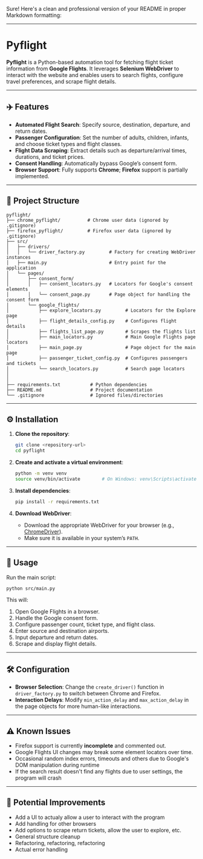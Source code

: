 Sure! Here's a clean and professional version of your README in proper Markdown formatting:

---

# Pyflight

**Pyflight** is a Python-based automation tool for fetching flight ticket information from **Google Flights**. It leverages **Selenium WebDriver** to interact with the website and enables users to search flights, configure travel preferences, and scrape flight details.

---

## ✈️ Features

* **Automated Flight Search**: Specify source, destination, departure, and return dates.
* **Passenger Configuration**: Set the number of adults, children, infants, and choose ticket types and flight classes.
* **Flight Data Scraping**: Extract details such as departure/arrival times, durations, and ticket prices.
* **Consent Handling**: Automatically bypass Google’s consent form.
* **Browser Support**: Fully supports **Chrome**; **Firefox** support is partially implemented.

---

## 📁 Project Structure

```
pyflight/
├── chrome_pyflight/          # Chrome user data (ignored by .gitignore)
├── firefox_pyflight/         # Firefox user data (ignored by .gitignore)
├── src/
│   ├── drivers/
│   │   └── driver_factory.py         # Factory for creating WebDriver instances
│   ├── main.py                       # Entry point for the application
│   └── pages/
│       ├── consent_form/
│       │   ├── consent_locators.py   # Locators for Google's consent elements
│       │   └── consent_page.py       # Page object for handling the consent form
│       └── google_flights/
│           ├── explore_locators.py         # Locators for the Explore page
│           ├── flight_details_config.py    # Configures flight details
│           ├── flights_list_page.py        # Scrapes the flights list
│           ├── main_locators.py            # Main Google Flights page locators
│           ├── main_page.py                # Page object for the main page
│           ├── passenger_ticket_config.py  # Configures passengers and tickets
│           └── search_locators.py          # Search page locators
│
│
├── requirements.txt           # Python dependencies
├── README.md                  # Project documentation
└── .gitignore                 # Ignored files/directories
```

---

## ⚙️ Installation

1. **Clone the repository**:

   ```bash
   git clone <repository-url>
   cd pyflight
   ```

2. **Create and activate a virtual environment**:

   ```bash
   python -m venv venv
   source venv/bin/activate        # On Windows: venv\Scripts\activate
   ```

3. **Install dependencies**:

   ```bash
   pip install -r requirements.txt
   ```

4. **Download WebDriver**:

   * Download the appropriate WebDriver for your browser (e.g., [ChromeDriver](https://sites.google.com/chromium.org/driver/)).
   * Make sure it is available in your system’s `PATH`.

---

## 🚀 Usage

Run the main script:

```bash
python src/main.py
```

This will:

1. Open Google Flights in a browser.
2. Handle the Google consent form.
3. Configure passenger count, ticket type, and flight class.
4. Enter source and destination airports.
5. Input departure and return dates.
6. Scrape and display flight details.

---

## 🛠️ Configuration

* **Browser Selection**: Change the `create_driver()` function in `driver_factory.py` to switch between Chrome and Firefox.
* **Interaction Delays**: Modify `min_action_delay` and `max_action_delay` in the page objects for more human-like interactions.

---

## ⚠️ Known Issues

* Firefox support is currently **incomplete** and commented out.
* Google Flights UI changes may break some element locators over time.
* Occasional random index errors, timeouts and others due to Google's DOM manipulation during runtime
* If the search result doesn't find any flights due to user settings, the program will crash
---

## 🤝 Potential Improvements

* Add a UI to actualy allow a user to interact with the program
* Add handling for other browsers
* Add options to scrape return tickets, allow the user to explore, etc.
* General structure cleanup
* Refactoring, refactoring, refactoring
* Actual error handling
